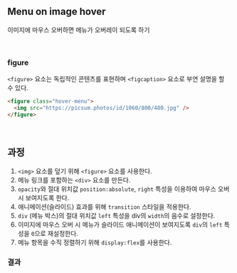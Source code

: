 ## Menu on image hover

이미지에 마우스 오버하면 메뉴가 오버레이 되도록 하기

<br>

### figure

`<figure>` 요소는 독립적인 콘텐츠를 표현하며 `<figcaption>` 요소로 부연 설명을 할 수 있다.

```html
<figure class="hover-menu">
  <img src="https://picsum.photos/id/1060/800/480.jpg" />
</figure>
```

<br>

## 과정

1. `<img>` 요소를 덮기 위해 `<figure>` 요소를 사용한다.
2. 메뉴 링크를 포함하는 `<div>` 요소를 만든다.
3. `opacity`와 절대 위치값 `position:absolute`, `right` 특성을 이용하여 마우스 오버 시 보여지도록 한다.
4. 애니메이션(슬라이드) 효과를 위해 `transition` 스타일을 적용한다.
5. `div` (메뉴 박스)의 절대 위치값 `left` 특성을 div의 `width`의 음수로 설정한다.
6. 이미지에 마우스 오버 시 메뉴가 슬라이드 애니메이션이 보여지도록 `div`의 `left` 특성을 `0`으로 재설정한다.
7. 메뉴 항목을 수직 정렬하기 위해 `display:flex`를 사용한다.

### 결과
